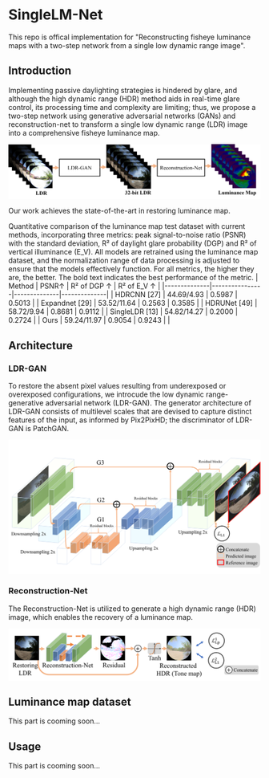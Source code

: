 # SingleLM-Net
This repo is offical implementation for "Reconstructing fisheye luminance maps with a two-step network from a
single low dynamic range image".

## Introduction

Implementing passive daylighting strategies is hindered by glare, and although the high dynamic range (HDR) method aids in real-time glare control, its processing time and complexity are limiting; thus, we propose a two-step network using generative adversarial networks (GANs) and reconstruction-net to transform a single low dynamic range (LDR) image into a comprehensive fisheye luminance map.

<p align="center">
<img src="./Figures/model.png"  alt="" align=center />
</p>

Our work achieves the state-of-the-art in restoring luminance map.

 Quantitative comparison of the luminance map test dataset with current methods, incorporating three metrics: peak signal-to-noise ratio (PSNR) with the standard deviation, R² of daylight glare probability (DGP) and R² of vertical illuminance (E_V). All models are retrained using the luminance map dataset, and the normalization range of data processing is adjusted to ensure that the models effectively function. For all metrics, the higher they are, the better. The bold text indicates the best performance of the metric.
| Method       | PSNR↑          | R² of DGP ↑  | R² of E_V ↑ |
|--------------|----------------|--------------|--------------|
| HDRCNN [27]  | 44.69/4.93     | 0.5987       | 0.5013       |
| Expandnet [29] | 53.52/11.64   | 0.2563       | 0.3585       |
| HDRUNet [49] | 58.72/9.94      | 0.8681       | 0.9112       |
| SingleLDR [13] | 54.82/14.27   | 0.2000       | 0.2724       |
| Ours         | 59.24/11.97    | 0.9054       | 0.9243       |
|


## Architecture
### LDR-GAN

To restore the absent pixel values resulting from underexposed or overexposed configurations, we introcude the low dynamic range-generative adversarial network (LDR-GAN). The generator architecture of LDR-GAN consists of multilevel scales that are devised to capture distinct features of the input, as informed by Pix2PixHD; the discriminator of LDR-GAN is PatchGAN.

<p align="center">
<img src="./Figures/LDR-GAN.png"  alt="" align=center />
</p>

### Reconstruction-Net
The Reconstruction-Net is utilized to generate a high dynamic range (HDR) image, which enables the recovery of a luminance map.

<p align="center">
<img src="./Figures/Reconstruction-Net.png"  alt="" align=center />
</p>

## Luminance map dataset

This part is cooming soon...

## Usage 

This part is cooming soon...